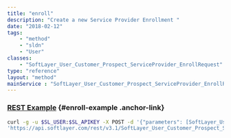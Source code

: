 ```yaml
---
title: "enroll"
description: "Create a new Service Provider Enrollment "
date: "2018-02-12"
tags:
    - "method"
    - "sldn"
    - "User"
classes:
    - "SoftLayer_User_Customer_Prospect_ServiceProvider_EnrollRequest"
type: "reference"
layout: "method"
mainService : "SoftLayer_User_Customer_Prospect_ServiceProvider_EnrollRequest"
---
```


### [REST Example](#enroll-example) <a href="/article/rest/"><i class="fas fa-question"></i></a> {#enroll-example .anchor-link} 
```bash
curl -g -u $SL_USER:$SL_APIKEY -X POST -d '{"parameters": [SoftLayer_User_Customer_Prospect_ServiceProvider_EnrollRequest]}' \
'https://api.softlayer.com/rest/v3.1/SoftLayer_User_Customer_Prospect_ServiceProvider_EnrollRequest/enroll'
```
